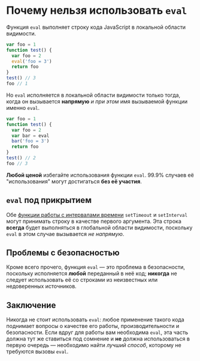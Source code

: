 # Почему нельзя использовать `eval`

Функция `eval` выполняет строку кода JavaScript в локальной области видимости.

```js
var foo = 1
function test() {
  var foo = 2
  eval('foo = 3')
  return foo
}
test() // 3
foo // 1
```

Но `eval` исполняется в локальной области видимости только тогда, когда он вызывается **напрямую** _и при этом_ имя вызываемой функции именно `eval`.

```js
var foo = 1
function test() {
  var foo = 2
  var bar = eval
  bar('foo = 3')
  return foo
}
test() // 2
foo // 3
```

**Любой ценой** избегайте использования функции `eval`. 99.9% случаев её "использования" могут достигаться **без её участия**.

## `eval` под прикрытием

Обе [функции работы с интервалами времени](../other/timeouts.md) `setTimeout` и `setInterval` могут принимать строку в качестве первого аргумента. Эта строка **всегда** будет выполняться в глобальной области видимости, поскольку `eval` в этом случае вызывается _не напрямую_.

## Проблемы с безопасностью

Кроме всего прочего, функция `eval` — это проблема в безопасности, поскольку исполняется **любой** переданный в неё код; **никогда** не следует использовать её со строками из неизвестных или недоверенных источников.

## Заключение

Никогда не стоит использовать `eval`: любое применение такого кода поднимает вопросы о качестве его работы, производительности и безопасности. Если вдруг для работы вам необходима `eval`, эта часть должна тут же ставиться под сомнение и **не** должна использоваться в первую очередь — необходимо найти _лучший способ_, которому не требуются вызовы `eval`.
